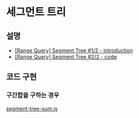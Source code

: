 # 세그먼트 트리
## 설명
- [[Range Query] Segment Tree #1/2 - introduction](https://www.youtube.com/watch?v=075fcq7oCC8)
- [[Range Query] Segment Tree #2/2 - code](https://www.youtube.com/watch?v=ahFB9eCnI6c)

## 코드 구현
### 구간합을 구하는 경우
[segment-tree-sum.js](./segment-tree-sum.js)
